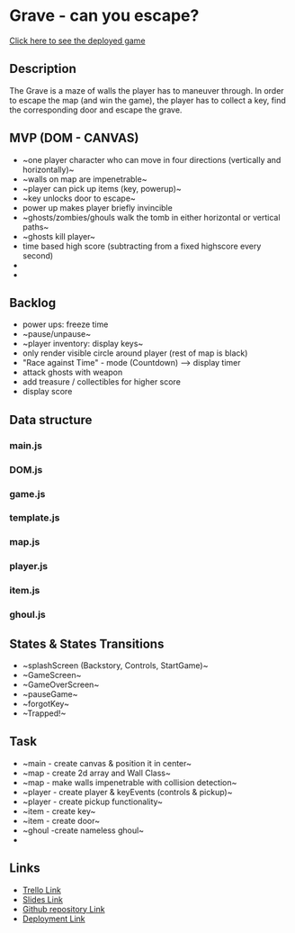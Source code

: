 # Grave - can you escape?

[Click here to see the deployed game](https://jmchor.github.io/grave_game/)

## Description

The Grave is a maze of walls the player has to maneuver through. In order to escape the map (and win the game), the player has to collect a key, find the corresponding door and escape the grave.

## MVP (DOM - CANVAS)

- ~one player character who can move in four directions (vertically and horizontally)~
- ~walls on map are impenetrable~
- ~player can pick up items (key, powerup)~
- ~key unlocks door to escape~
- power up makes player briefly invincible
- ~ghosts/zombies/ghouls walk the tomb in either horizontal or vertical paths~
- ~ghosts kill player~
- time based high score (subtracting from a fixed highscore every second)
-
-

## Backlog

- power ups: freeze time
- ~pause/unpause~
- ~player inventory: display keys~
- only render visible circle around player (rest of map is black)
- "Race against Time" - mode (Countdown) --> display timer
- attack ghosts with weapon
- add treasure / collectibles for higher score
- display score

## Data structure

### main.js

### DOM.js

### game.js

### template.js

### map.js

### player.js

### item.js

### ghoul.js

## States & States Transitions

- ~splashScreen (Backstory, Controls, StartGame)~
- ~GameScreen~
- ~GameOverScreen~
- ~pauseGame~
- ~forgotKey~
- ~Trapped!~

## Task

- ~main - create canvas & position it in center~
- ~map - create 2d array and Wall Class~
- ~map - make walls impenetrable with collision detection~
- ~player - create player & keyEvents (controls & pickup)~
- ~player - create pickup functionality~
- ~item - create key~
- ~item - create door~
- ~ghoul -create nameless ghoul~
-

## Links

- [Trello Link](https://trello.com)
- [Slides Link](http://slides.com)
- [Github repository Link](http://github.com)
- [Deployment Link](http://github.com)
